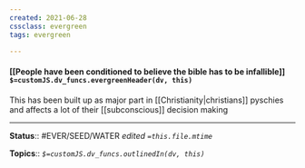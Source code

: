 ```yaml
---
created: 2021-06-28
cssclass: evergreen
tags: evergreen

---
```


#### [[People have been conditioned to believe the bible has to be infallible]] `$=customJS.dv_funcs.evergreenHeader(dv, this)`

This has been built up as major part in [[Christianity|christians]] pyschies and affects a lot of their [[subconscious]] decision making

---

**Status**:: #EVER/SEED/WATER 
*edited `=this.file.mtime`*

**Topics**:: 
*`$=customJS.dv_funcs.outlinedIn(dv, this)`*

